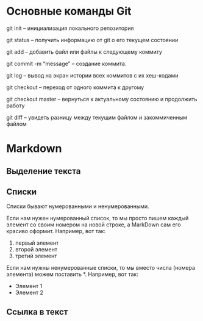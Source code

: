 # Основные команды Git

git init – инициализация локального репозитория

git status – получить информацию от git о его текущем состоянии

git add – добавить файл или файлы к следующему коммиту

git commit -m “message” – создание коммита.

git log – вывод на экран истории всех коммитов с их хеш-кодами

git checkout – переход от одного коммита к другому

git checkout master – вернуться к актуальному состоянию и продолжить работу

git diff – увидеть разницу между текущим файлом и закоммиченным файлом

# Markdown

## Выделение текста

## Списки

Списки бывают нумерованными и ненумерованными.

Если нам нужен нумерованный список, то мы просто пишем каждый элемент со своим номером на новой строке, а MarkDown сам его красиво оформит. Например, вот так:
1. первый элемент
2. второй элемент
3. третий элемент 

Если нам нужны ненумерованные списки, то мы вместо числа (номера элемента) можем поставить *. Например, вот так:
* Элемент 1
* Элемент 2

## Ссылка в текст


